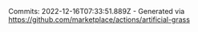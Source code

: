 Commits: 2022-12-16T07:33:51.889Z - Generated via https://github.com/marketplace/actions/artificial-grass
<br>
